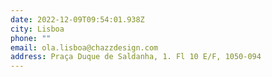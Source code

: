 ```yaml
---
date: 2022-12-09T09:54:01.938Z
city: Lisboa
phone: ""
email: ola.lisboa@chazzdesign.com
address: Praça Duque de Saldanha, 1. Fl 10 E/F, 1050-094
---
```

